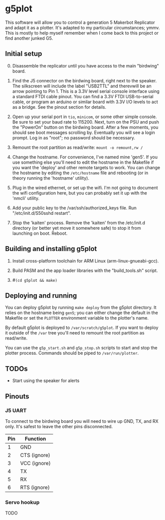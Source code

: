 # g5plot

This software will allow you to control a generation 5 Makerbot Replicator and adapt it as a plotter.
It's adapted to my particular circumstances; ymmv. This is mostly to help myself remember when I come 
back to this project or find another junked G5.

## Initial setup

0. Disassemble the replicator until you have access to the main "birdwing" board.

1. Find the J5 connector on the birdwing board, right next to the speaker. The silkscreen will include the 
label "USB2TTL" and therevwill be an arrow pointing to Pin 1.  This is a 3.3V level serial console interface using a standard FTDI cable pinout. You can find a 3.3V FTDI USB-to-serial cable, or program an arduino or similar board with 3.3V I/O levels to act as a bridge. See the pinout section for details.

2. Open up your serial port in `tio`, `minicom`, or some other simple console. Be sure to set your baud rate to 115200. Next, turn on the PSU and push the "PowerOn" button on the birdwing board. After a few moments, you should see boot messages scrolling by. Eventually you will see a login prompt. Log in as "root"; no password should be necessary.

3. Remount the root partition as read/write: `mount -o remount,rw /`

4. Change the hostname. For convenience, I've named mine 'gen5'. If you use something else you'll need to edit the hostname in the Makefile if you want the 'deploy' and other remote targets to work. You can change the hostname by editing the `/etc/hostname` file and rebooting (or in theory running the 'hostname' utility).

5. Plug in the wired ethernet, or set up the wifi. I'm not going to document the wifi configuration here, but you can probably set it up with the 'nmcli' utility.

5. Add your public key to the /var/ssh/authorized_keys file. Run "/etc/init.d/S50sshd restart".

6. Stop the 'kaiten' process. Remove the 'kaiten' from the /etc/init.d directory (or better yet move it somewhere safe) to stop it from launching on boot. Reboot.

## Building and installing g5plot

1. Install cross-platform toolchain for ARM Linux (arm-linux-gnueabi-gcc).

2. Build PASM and the app loader libraries with the "build_tools.sh" script.

3. #`(cd g5plot && make)`

## Deploying and running

You can deploy g5plot by running `make deploy` from the g5plot directory. It relies on the hostname being `gen5`; you can either change the default in the Makefile or set the `PLOTTER` environment variable to the plotter's name.

By default g5plot is deployed to `/var/scratch/g5plot`. If you want to deploy it outside of the `/var` tree you'll need to remount the root partition as read/write.

You can use the `g5p_start.sh` and `g5p_stop.sh` scripts to start and stop the plotter process. Commands should be piped to `/var/run/plotter`.

## TODOs

* Start using the speaker for alerts

## Pinouts

### J5 UART

To connect to the birdwing board you will need to wire up GND, TX, and RX only. It's safest to leave the other pins disconnected.

| Pin | Function |
|-----|----------|
|  1  | GND      |
|  2  | CTS (ignore) |
|  3  | VCC (ignore) |
|  4  | TX       |
|  5  | RX       |
|  6  | RTS (ignore) |

### Servo hookup

TODO
